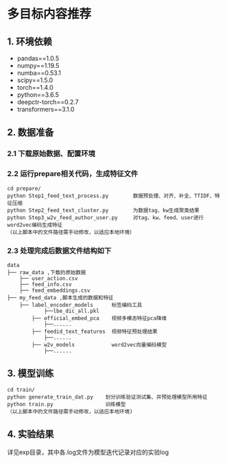 <!--
 * @Author: WenhuZhang 358607757@qq.com
 * @Date: 2022-12-27 15:48:23
 * @LastEditors: WenhuZhang 358607757@qq.com
 * @LastEditTime: 2022-12-27 16:34:56
 * @FilePath: /project/README.md
 * @Description: 这是默认设置,请设置`customMade`, 打开koroFileHeader查看配置 进行设置: https://github.com/OBKoro1/koro1FileHeader/wiki/%E9%85%8D%E7%BD%AE
-->
# 多目标内容推荐

## **1. 环境依赖**
- pandas==1.0.5
- numpy==1.19.5
- numba==0.53.1
- scipy==1.5.0
- torch==1.4.0
- python==3.6.5
- deepctr-torch==0.2.7
- transformers==3.1.0

## **2. 数据准备**
### 2.1 下载原始数据、配置环境
### 2.2 运行prepare相关代码，生成特征文件
```
cd prepare/
python Step1_feed_text_process.py        数据预处理、对齐、补全、TfIDF、特征压缩
python Step2_feed_text_cluster.py        为数据tag、kw生成聚类结果
python Step3_w2v_feed_author_user.py     对tag、kw、feed、user进行word2vec编码生成特征
（以上脚本中的文件路径需手动修改，以适应本地环境）
```
### 2.3 处理完成后数据文件结构如下
```
data
├── raw_data ,下载的原始数据
    ├── user_action.csv
    ├── feed_info.csv
    ├── feed_embeddings.csv
├── my_feed_data ,脚本生成的数据和特征
    ├── label_encoder_models      标签编码工具
            ├──lbe_dic_all.pkl
        ├── official_embed_pca    视频多模态特征pca降维
            ├──......
        ├── feedid_text_features  视频特征预处理结果
            ├──......
        ├── w2v_models            word2vec向量编码模型
            ├──......
```

## **3. 模型训练**
```
cd train/
python generate_train_dat.py    划分训练验证测试集、并预处理模型所用特征
python train.py                 训练模型
（以上脚本中的文件路径需手动修改，以适应本地环境)
```

## **4. 实验结果**
详见exp目录，其中各.log文件为模型迭代记录对应的实验log
